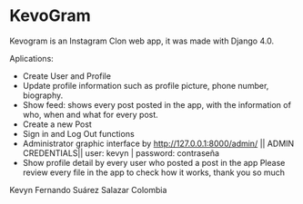 # KevoGram

Kevogram is an Instagram Clon web app, it was made with Django 4.0.

Aplications:

  - Create User and Profile
  - Update profile information such as profile picture, phone number, biography.
  - Show feed: shows every post posted in the app, with the information of who, when and what for every post.
  - Create a new Post
  - Sign in and Log Out functions
  - Administrator graphic interface by http://127.0.0.1:8000/admin/ || ADMIN CREDENTIALS|| user: kevyn | password: contraseña
  - Show profile detail by every user who posted a post in the app
Please review every file in the app to check how it works, thank you so much

Kevyn Fernando Suárez Salazar Colombia
